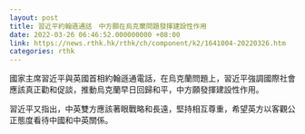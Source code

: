 ```yaml
---
layout: post
title: 習近平約翰遜通話　中方願在烏克蘭問題發揮建設性作用
date: 2022-03-26 06:46:52.000000000 +08:00
link: https://news.rthk.hk/rthk/ch/component/k2/1641004-20220326.htm
categories: rthk
---
```


國家主席習近平與英國首相約翰遜通電話，在烏克蘭問題上，習近平強調國際社會應該真正勸和促談，推動烏克蘭早日回歸和平，中方願發揮建設性作用。

習近平又指出，中英雙方應該著眼戰略和長遠，堅持相互尊重，希望英方以客觀公正態度看待中國和中英關係。
